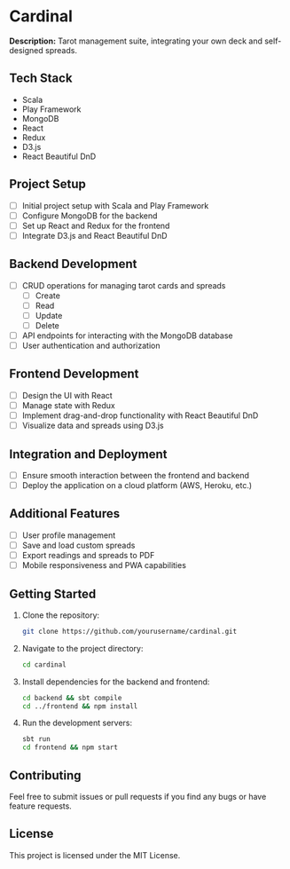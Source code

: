 # Cardinal

**Description:** Tarot management suite, integrating your own deck and self-designed spreads.

## Tech Stack
- Scala
- Play Framework
- MongoDB
- React
- Redux
- D3.js
- React Beautiful DnD

## Project Setup
- [ ] Initial project setup with Scala and Play Framework
- [ ] Configure MongoDB for the backend
- [ ] Set up React and Redux for the frontend
- [ ] Integrate D3.js and React Beautiful DnD

## Backend Development
- [ ] CRUD operations for managing tarot cards and spreads
  - [ ] Create
  - [ ] Read
  - [ ] Update
  - [ ] Delete
- [ ] API endpoints for interacting with the MongoDB database
- [ ] User authentication and authorization

## Frontend Development
- [ ] Design the UI with React
- [ ] Manage state with Redux
- [ ] Implement drag-and-drop functionality with React Beautiful DnD
- [ ] Visualize data and spreads using D3.js

## Integration and Deployment
- [ ] Ensure smooth interaction between the frontend and backend
- [ ] Deploy the application on a cloud platform (AWS, Heroku, etc.)

## Additional Features
- [ ] User profile management
- [ ] Save and load custom spreads
- [ ] Export readings and spreads to PDF
- [ ] Mobile responsiveness and PWA capabilities

## Getting Started
1. Clone the repository:
    ```bash
    git clone https://github.com/yourusername/cardinal.git
    ```
2. Navigate to the project directory:
    ```bash
    cd cardinal
    ```
3. Install dependencies for the backend and frontend:
    ```bash
    cd backend && sbt compile
    cd ../frontend && npm install
    ```
4. Run the development servers:
    ```bash
    sbt run
    cd frontend && npm start
    ```

## Contributing
Feel free to submit issues or pull requests if you find any bugs or have feature requests.

## License
This project is licensed under the MIT License.
